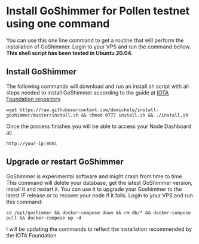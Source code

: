# Install GoShimmer for Pollen testnet using one command

You can use this one line command to get a routine that will perform the installation of GoShimmer. Login to your VPS and run the command bellow. **This shell script has been tested in Ubuntu 20.04.** 


## Install GoShimmer

The following commands will download and run an install.sh script with all steps needed to install GoShimmer according to the guide at [IOTA Foundation repository](https://github.com/iotaledger/goshimmer/wiki/Setup-up-a-GoShimmer-node-(Joining-the-pollen-testnet)). 

```
wget https://raw.githubusercontent.com/demichele/install-goshimmer/master/install.sh && chmod 0777 install.sh && ./install.sh
```

Once the process finishes you will be able to access your Node Dashboard at:

```
http://your-ip:8081
```
## Upgrade or restart GoShimmer

GoShimmer is experimental software and might crash from time to time. This command will delete your database, get the latest GoShimmer version, install it and restart it.
You can use it to upgrade your Goshimmer to the latest IF release or to recover your node if it fails.
Login to your VPS and run this command:

```
cd /opt/goshimmer && docker-compose down && rm db/* && docker-compose pull && docker-compose up -d
```

I will be updating the commands to reflect the installation recommended by the IOTA Foundation

